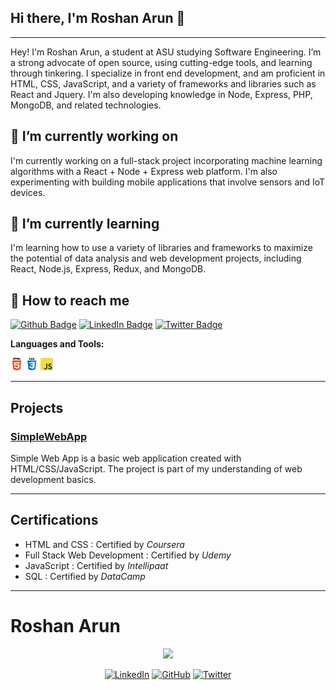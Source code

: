 ## Hi there, I'm Roshan Arun 👋  
----

Hey! I'm Roshan Arun, a student at ASU studying Software Engineering. I’m a strong advocate of open source, using cutting-edge tools, and learning through tinkering. I specialize in front end development, and am proficient in HTML, CSS, JavaScript, and a variety of frameworks and libraries such as React and Jquery. I'm also developing knowledge in Node, Express, PHP, MongoDB, and related technologies.

## 🔭 I’m currently working on

I'm currently working on a full-stack project incorporating machine learning algorithms with a React + Node + Express web platform. I'm also experimenting with building mobile applications that involve sensors and IoT devices. 

## 🌱 I’m currently learning

I'm learning how to use a variety of libraries and frameworks to maximize the potential of data analysis and web development projects, including React, Node.js, Express, Redux, and MongoDB. 

## 🤔 How to reach me

[![Github Badge](https://img.shields.io/badge/-Github-000?style=flat-square&logo=Github&logoColor=white&link=https://github.com/roshanarun)](https://github.com/roshanarun) 
[![LinkedIn Badge](https://img.shields.io/badge/-Instagram-C13584?style=flat-square&labelColor=C13584&logo=instagram&logoColor=white&link=https://www.instagram.com/roshanarun25/)](https://www.instagram.com/roshanarun25/) 
[![Twitter Badge](https://img.shields.io/badge/-Twitter-1ca0f1?style=flat-square&labelColor=1ca0f1&logo=twitter&logoColor=white&link=https://twitter.com/arun_roshan)](https://twitter.com/arun_roshan) 

**Languages and Tools:**  

<code><img height="20" src="https://raw.githubusercontent.com/github/explore/80688e429a7d4ef2fca1e82350fe8e3517d3494d/topics/html/html.png"></code>
<code><img height="20" src="https://raw.githubusercontent.com/github/explore/80688e429a7d4ef2fca1e82350fe8e3517d3494d/topics/css/css.png"></code>
<code><img height="20" src="https://raw.githubusercontent.com/github/explore/80688e429a7d4ef2fca1e82350fe8e3517d3494d/topics/javascript/javascript.png"></code>
______
## Projects

### [SimpleWebApp](https://github.com/RoshanArun/SimpleWebApp)
Simple Web App is a basic web application created with HTML/CSS/JavaScript. The project is part of my understanding of web development basics. 

_____
## Certifications

- HTML and CSS : Certified by _Coursera_
- Full Stack Web Development : Certified by _Udemy_
- JavaScript : Certified by _Intellipaat_
- SQL : Certified by _DataCamp_

______



# Roshan Arun

<div align="center">
<img src="https://avatars1.githubusercontent.com/u/41686618?s=460&u=60b3bc83089b6072ef8db58de4d7eb225dcb392d&v=4" width="150px;"/>
<br />

[![LinkedIn](https://img.shields.io/badge/-LinkedIn-black.svg?style=flat-square&logo=linkedin&colorB=555)](https://www.linkedin.com/in/roshan-arun/)
[![GitHub](https://img.shields.io/badge/-Github-black.svg?style=flat-square&logo=github&colorB=555)](https://github.com/roshan-arun)
[![Twitter](https://img.shields.io/badge/-Twitter-black.svg?style=flat-square&logo=twitter&colorB=555)](https://twitter.com/roshan_arun)
